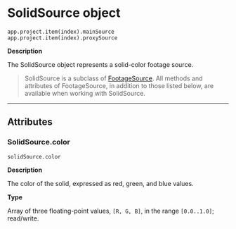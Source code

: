 # SolidSource object

`app.project.item(index).mainSource`
<br/>
`app.project.item(index).proxySource`
<br/>

**Description**

The SolidSource object represents a solid-color footage source.

> SolidSource is a subclass of [FootageSource](footagesource.md#footagesource). All methods and attributes of FootageSource, in addition to those listed below, are available when working with SolidSource.

---

## Attributes

### SolidSource.color

`solidSource.color`

**Description**

The color of the solid, expressed as red, green, and blue values.

**Type**

Array of three floating-point values, `[R, G, B]`, in the range `[0.0..1.0]`; read/write.
